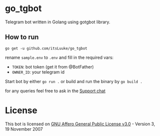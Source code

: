 # go_tgbot
Telegram bot written in Golang using gotgbot library.

## How to run
`go get -u github.com/itsLuuke/go_tgbot`

rename `sample.env` to `.env` and fill in the required vars:
- `TOKEN`: bot token (get it from @BotFather)
- `OWNER_ID`: your telegram id

Start bot by either `go run .` or build and run the binary by `go build .`

for any queries feel free to ask in the [Support chat](t.me/TheBotsSupport)

# License
This bot is licensed on [GNU Affero General Public License v3.0](https://github.com/itsLuuke/go_tgbot/blob/master/LICENSE) - Version 3, 19 November 2007
